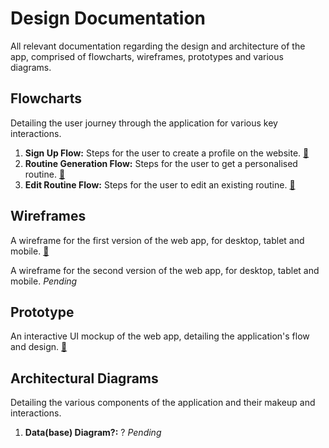 # Design Documentation

All relevant documentation regarding the design and architecture of the app, comprised of flowcharts, wireframes, prototypes and various diagrams.

## Flowcharts

Detailing the user journey through the application for various key interactions.

1. **Sign Up Flow:** Steps for the user to create a profile on the website. [🔗](https://whimsical.com/sign-up-flow-Dsj62kvXbkyziu1p9vuUBp)
2. **Routine Generation Flow:** Steps for the user to get a personalised routine. [🔗](https://whimsical.com/routine-generation-workflow-DTofciNAmszET9qaDHn41y)
3. **Edit Routine Flow:** Steps for the user to edit an existing routine. [🔗](https://whimsical.com/edit-routine-workflow-BtRk3DQgR7hxaxxmShqxwP)

## Wireframes

A wireframe for the first version of the web app, for desktop, tablet and mobile. [🔗](https://whimsical.com/responsive-wireframe-LzsqnavoBDDHDtumGYgdTx)

A wireframe for the second version of the web app, for desktop, tablet and mobile. _Pending_

## Prototype

An interactive UI mockup of the web app, detailing the application's flow and design. [🔗](https://www.figma.com/file/hrscc24yiVaoHaQYFDRk8T/Prototype?type=design&mode=design&t=RvGUp1HbAewNPCOu-1)

## Architectural Diagrams

Detailing the various components of the application and their makeup and interactions.

1. **Data(base) Diagram?:** ? _Pending_

